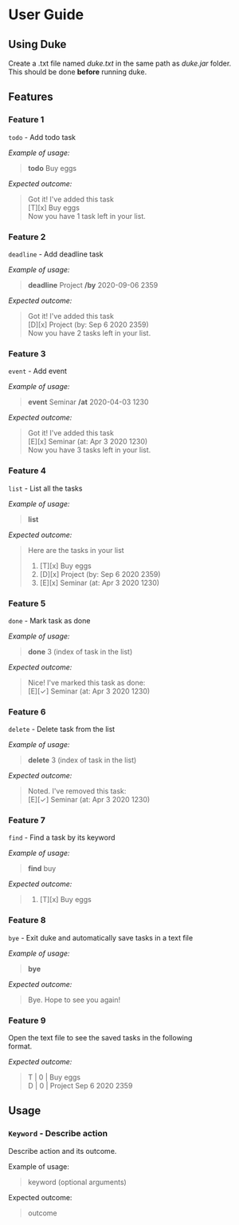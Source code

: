 # User Guide

## Using Duke
Create a .txt file named *duke.txt* in the same path as *duke.jar* folder.    
This should be done **before** running duke.


## Features 

### Feature 1 
`todo`  - Add todo task
 
*Example of usage:*
> **todo** Buy eggs  
 
*Expected outcome:*
>Got it! I've added this task  
> [T][x] Buy eggs   
>Now you have 1 task left in your list.

### Feature 2
`deadline`  - Add deadline task
 
*Example of usage:*
> **deadline** Project **/by**  2020-09-06 2359
 
*Expected outcome:*
>Got it! I've added this task  
> [D][x] Project (by: Sep 6 2020 2359)   
>Now you have 2 tasks left in your list.

### Feature 3
`event`  - Add event
 
*Example of usage:*
> **event** Seminar **/at**  2020-04-03 1230
 
*Expected outcome:*
>Got it! I've added this task  
> [E][x] Seminar (at: Apr 3 2020 1230)   
>Now you have 3 tasks left in your list.

### Feature 4
`list`  - List all the tasks 
 
*Example of usage:*
> **list**
 
*Expected outcome:*
>Here are the tasks in your list  
> 1. [T][x] Buy eggs   
> 2. [D][x] Project (by: Sep 6 2020 2359) 
> 3. [E][x] Seminar (at: Apr 3 2020 1230)

### Feature 5
`done`  - Mark task as done
 
*Example of usage:*
> **done** 3 (index of task in the list)
 
*Expected outcome:*
>Nice! I've marked this task as done:   
> [E][✓] Seminar (at: Apr 3 2020 1230)

### Feature 6
`delete`  - Delete task from the list 
 
*Example of usage:*
> **delete** 3 (index of task in the list)
 
*Expected outcome:*  
>Noted. I've removed this task:   
> [E][✓] Seminar (at: Apr 3 2020 1230)


### Feature 7
`find`  - Find a task by its keyword
 
*Example of usage:*
> **find** buy
 
*Expected outcome:*  
>  1. [T][x] Buy eggs  


### Feature 8
`bye`  - Exit duke and automatically save tasks in a text file
 
*Example of usage:*
> **bye**
 
*Expected outcome:*  
> Bye. Hope to see you again!   

### Feature 9
Open the text file to see the saved tasks in the following  
format.
 
*Expected outcome:*  
> T | 0 | Buy eggs  
> D | 0 | Project Sep 6 2020 2359


## Usage

### `Keyword` - Describe action

Describe action and its outcome.

Example of usage: 

>keyword (optional arguments)

Expected outcome:

>outcome
